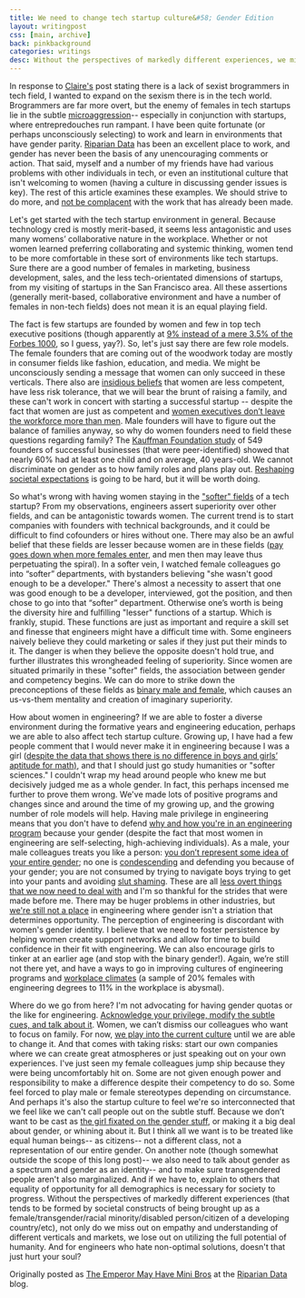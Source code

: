 ```yaml
---
title: We need to change tech startup culture&#58; Gender Edition
layout: writingpost
css: [main, archive]
back: pinkbackground
categories: writings
desc: Without the perspectives of markedly different experiences, we miss out on empathy and understanding of different verticals and markets, as well as utilizing the full potential of humanity.
---
```


In response to [Claire's][1] post stating there is a lack of sexist brogrammers in tech field, I wanted to expand on the sexism there is in the tech world. Brogrammers are far more overt, but the enemy of females in tech startups lie in the subtle [microaggression][2]-- especially in conjunction with startups, where entrepredouches run rampant. I have been quite fortunate (or perhaps unconsciously selecting) to work and learn in environments that have gender parity. [Riparian Data][3] has been an excellent place to work, and gender has never been the basis of any unencouraging comments or action. That said, myself and a number of my friends have had various problems with other individuals in tech, or even an institutional culture that isn't welcoming to women (having a culture in discussing gender issues is key). The rest of this article examines these examples. We should strive to do more, and [not be complacent][4] with the work that has already been made.

Let's get started with the tech startup environment in general. Because technology cred is mostly merit-based, it seems less antagonistic and uses many womens’ collaborative nature in the workplace. Whether or not women learned preferring collaborating and systemic thinking, women tend to be more comfortable in these sort of environments like tech startups. Sure there are a good number of females in marketing, business development, sales, and the less tech-orientated dimensions of startups, from my visiting of startups in the San Francisco area. All these assertions (generally merit-based, collaborative environment and have a number of females in non-tech fields) does not mean it is an equal playing field.

The fact is few startups are founded by women and few in top tech executive positions (though apparently at [9% instead of a mere 3.5% of the Forbes 1000][5], so I guess, yay?). So, let's just say there are few role models. The female founders that are coming out of the woodwork today are mostly in consumer fields like fashion, education, and media. We might be unconsciously sending a message that women can only succeed in these verticals. There also are [insidious beliefs][6] that women are less competent, have less risk tolerance, that we will bear the brunt of raising a family, and these can't work in concert with starting a successful startup -- despite the fact that women are just as competent and [women executives don’t leave the workforce more than men][7]. Male founders will have to figure out the balance of families anyway, so why do women founders need to field these questions regarding family? The [Kauffman Foundation study][8] of 549 founders of successful businesses (that were peer-identified) showed that nearly 60% had at least one child and on average, 40 years-old. We cannot discriminate on gender as to how family roles and plans play out. [Reshaping societal expectations][9] is going to be hard, but it will be worth doing.

So what's wrong with having women staying in the ["softer" fields][10] of a tech startup? From my observations, engineers assert superiority over other fields, and can be antagonistic towards women. The current trend is to start companies with founders with technical backgrounds, and it could be difficult to find cofounders or hires without one. There may also be an awful belief that these fields are lesser because women are in these fields ([pay goes down when more females enter][4], and men then may leave thus perpetuating the spiral). In a softer vein, I watched female colleagues go into “softer” departments, with bystanders believing "she wasn't good enough to be a developer." There's almost a necessity to assert that one was good enough to be a developer, interviewed, got the position, and then chose to go into that “softer” department. Otherwise one’s worth is being the diversity hire and fulfilling "lesser" functions of a startup. Which is frankly, stupid. These functions are just as important and require a skill set and finesse that engineers might have a difficult time with. Some engineers naively believe they could marketing or sales if they just put their minds to it. The danger is when they believe the opposite doesn't hold true, and further illustrates this wrongheaded feeling of superiority. Since women are situated primarily in these "softer" fields, the association between gender and competency begins. We can do more to strike down the preconceptions of these fields as [binary male and female][11], which causes an us-vs-them mentality and creation of imaginary superiority.

How about women in engineering? If we are able to foster a diverse environment during the formative years and engineering education, perhaps we are able to also affect tech startup culture. Growing up, I have had a few people comment that I would never make it in engineering because I was a girl ([despite the data that shows there is no difference in boys and girls’ aptitude for math)][13], and that I should just go study humanities or "softer sciences." I couldn't wrap my head around people who knew me but decisively judged me as a whole gender. In fact, this perhaps incensed me further to prove them wrong. We've made lots of positive programs and changes since and around the time of my growing up, and the growing number of role models will help. Having male privilege in engineering means that you don't have to defend [why and how you're in an engineering program][14] because your gender (despite the fact that most women in engineering are self-selecting, high-achieving individuals). As a male, your male colleagues treats you like a person: [you don’t represent some idea of your entire gender][15]; no one is [condescending][16] and defending you because of your gender; you are not consumed by trying to navigate boys trying to get into your pants and avoiding [slut shaming][17]. These are all [less overt things that we now need to deal with][18] and I'm so thankful for the strides that were made before me. There may be huger problems in other industries, but [we're still not a place][19] in engineering where gender isn't a striation that determines opportunity. The perception of engineering is discordant with women's gender identity. I believe that we need to foster persistence by helping women create support networks and allow for time to build confidence in their fit with engineering. We can also encourage girls to tinker at an earlier age (and stop with the binary gender!). Again, we’re still not there yet, and have a ways to go in improving cultures of engineering programs and [workplace climates][20] (a sample of 20% females with engineering degrees to 11% in the workplace is abysmal).

Where do we go from here? I'm not advocating for having gender quotas or the like for engineering.  [Acknowledge your privilege, modify the subtle cues, and talk about it][21]. Women, we can’t dismiss our colleagues who want to focus on family. For now, [we play into the current culture][22] until we are able to change it. And that comes with taking risks: start our own companies where we can create great atmospheres or just speaking out on your own experiences. I've just seen my female colleagues jump ship because they were being uncomfortably hit on. Some are not given enough power and responsibility to make a difference despite their competency to do so. Some feel forced to play male or female stereotypes depending on circumstance. And perhaps it's also the startup culture to feel we're so interconnected that we feel like we can't call people out on the subtle stuff. Because we don’t want to be cast as [the girl fixated on the gender stuff][23], or making it a big deal about gender, or whining about it. But I think all we want is to be treated like equal human beings-- as citizens-- not a different class, not a representation of our entire gender. On another note (though somewhat outside the scope of this long post)-- we also need to talk about gender as a spectrum and gender as an identity-- and to make sure transgendered people aren't also marginalized. And if we have to, explain to others that equality of opportunity for all demographics is necessary for society to progress. Without the perspectives of markedly different experiences (that tends to be formed by societal constructs of being brought up as a female/transgender/racial minority/disabled person/citizen of a developing country/etc), not only do we miss out on empathy and understanding of different verticals and markets, we lose out on utilizing the full potential of humanity. And for engineers who hate non-optimal solutions, doesn't that just hurt your soul?

Originally posted as [The Emperor May Have Mini Bros][1] at the [Riparian Data][3] blog.


[1]: http://www.ripariandata.com/blog/brogramming/ "The Emperor Has No Bros"
[2]: http://www.psychologytoday.com/blog/microaggressions-in-everyday-life/201011/microaggressions-more-just-race
[3]: http://ripariandata.com "Riparian Data"
[4]: http://www.nytimes.com/2012/09/30/opinion/sunday/the-myth-of-male-decline.html "The Myth of the Male Decline"
[5]: http://blogs.computerworld.com/20238/9_of_top_us_tech_execs_are_women_survey_says
[6]: http://www.forbes.com/sites/jmaureenhenderson/2012/05/07/is-ipo-evaluation-a-hotbed-of-sexism/
[7]: http://feminist.org/research/business/ewb_myths.html
[8]: http://www.kauffman.org/research-and-policy/the-anatomy-of-an-entrepreneur.aspx
[9]: http://www.theatlantic.com/magazine/archive/2012/07/why-women-still-cant-have-it-all/309020/
[10]: http://thesocietypages.org/socimages/2010/01/07/the-fractal-nature-of-the-gender-binary-or-blue-vs-turquoise/
[11]: http://sss.sagepub.com/content/30/5/759.short
[13]: http://thesocietypages.org/socimages/2010/02/09/the-truth-about-gender-and-math/
[14]: http://undecidedthebook.files.wordpress.com/2011/10/641-full.pdf
[15]: http://xkcd.com/385/
[16]: http://geekfeminism.wikia.com/wiki/Condescension
[17]: http://geekfeminism.wikia.com/wiki/Slut_shaming
[18]: http://radengineer.wordpress.com/2011/06/21/microaggressions/
[19]: http://en.wikipedia.org/wiki/Male%E2%80%93female_income_disparity_in_the_United_States
[20]: http://studyofwork.com/2012/09/women-engineers-a-national-study-of-attrition-and-persistence/
[21]: http://gender.olin.edu/papers/Unpacking%20Gender%20-%20FINAL-SUBMITTED-Copyrighted.pdf
[22]: http://radengineer.wordpress.com/2009/10/06/female-engineering-student-stereotypes/
[23]: http://radengineer.wordpress.com/2010/03/06/interviewing-as-a-female-engineer/
